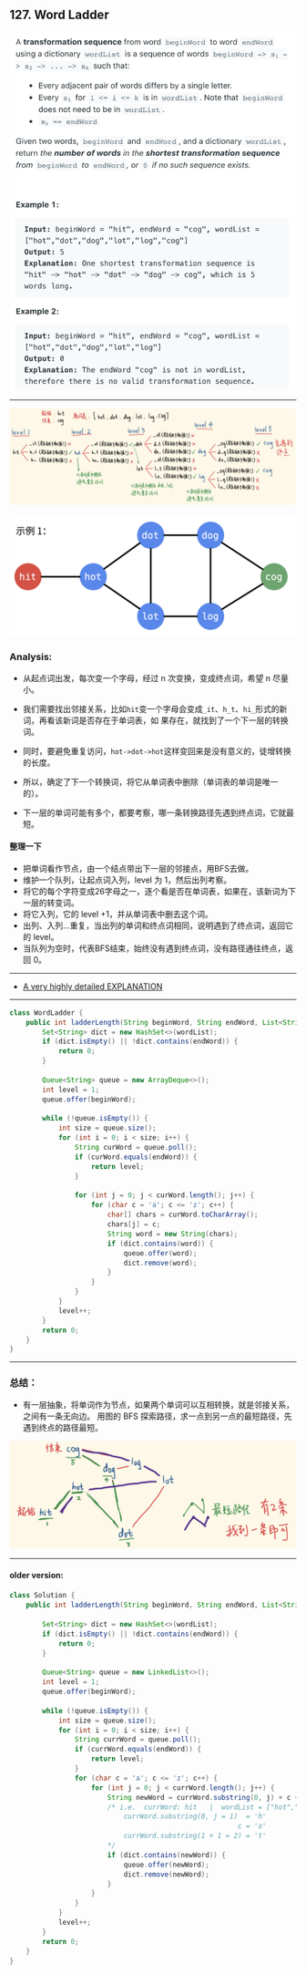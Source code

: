 ## 127. Word Ladder
![](img/2021-07-30-23-58-02.png)

---

![](img/2021-07-30-23-58-24.png)

![](img/2021-07-31-00-03-25.png)

### Analysis:

- 从起点词出发，每次变一个字母，经过 n 次变换，变成终点词，希望 n 尽量小。
- 我们需要找出邻接关系，比如`hit`变一个字母会变成`_it`、`h_t`、`hi_`形式的新词，再看该新词是否存在于单词表，如
  果存在，就找到了一个下一层的转换词。
- 同时，要避免重复访问，`hot->dot->hot`这样变回来是没有意义的，徒增转换的长度。
- 所以，确定了下一个转换词，将它从单词表中删除（单词表的单词是唯一的）。

- 下一层的单词可能有多个，都要考察，哪一条转换路径先遇到终点词，它就最短。

#### 整理一下

- 把单词看作节点，由一个结点带出下一层的邻接点，用BFS去做。
- 维护一个队列，让起点词入列，level 为 1，然后出列考察。
- 将它的每个字符变成26字母之一，逐个看是否在单词表，如果在，该新词为下一层的转变词。
- 将它入列，它的 level +1，并从单词表中删去这个词。
- 出列、入列…重复，当出列的单词和终点词相同，说明遇到了终点词，返回它的 level。
- 当队列为空时，代表BFS结束，始终没有遇到终点词，没有路径通往终点，返回 0。
---
- [A very highly detailed EXPLANATION](https://leetcode.com/problems/word-ladder/discuss/1764371/A-very-highly-detailed-EXPLANATION#:~:text=So%2C%20all%20this,take%20an%20example%3A%2D)
---

```java
class WordLadder {
    public int ladderLength(String beginWord, String endWord, List<String> wordList) {
        Set<String> dict = new HashSet<>(wordList);
        if (dict.isEmpty() || !dict.contains(endWord)) {
            return 0;
        }

        Queue<String> queue = new ArrayDeque<>();
        int level = 1;
        queue.offer(beginWord);

        while (!queue.isEmpty()) {
            int size = queue.size();
            for (int i = 0; i < size; i++) {
                String curWord = queue.poll();
                if (curWord.equals(endWord)) {
                    return level;
                }

                for (int j = 0; j < curWord.length(); j++) {
                    for (char c = 'a'; c <= 'z'; c++) {
                        char[] chars = curWord.toCharArray();
                        chars[j] = c;
                        String word = new String(chars);
                        if (dict.contains(word)) {
                            queue.offer(word);
                            dict.remove(word);
                        }
                    }
                }
            }
            level++;
        }
        return 0;
    }
}

```






---

### 总结：

- 有一层抽象，将单词作为节点，如果两个单词可以互相转换，就是邻接关系，之间有一条无向边。
  用图的 BFS 探索路径，求一点到另一点的最短路径，先遇到终点的路径最短。

![](img/2021-07-31-00-02-14.png)

---


















#### older version:

```java
class Solution {
    public int ladderLength(String beginWord, String endWord, List<String> wordList){

        Set<String> dict = new HashSet<>(wordList);
        if (dict.isEmpty() || !dict.contains(endWord)) {
            return 0;
        }
        
        Queue<String> queue = new LinkedList<>();
        int level = 1;
        queue.offer(beginWord);
        
        while (!queue.isEmpty()) {
            int size = queue.size();
            for (int i = 0; i < size; i++) {
                String currWord = queue.poll();
                if (currWord.equals(endWord)) {
                    return level;
                }
                for (char c = 'a'; c <= 'z'; c++) {
                    for (int j = 0; j < currWord.length(); j++) {
                        String newWord = currWord.substring(0, j) + c + currWord.substring(j + 1);
                        /* i.e.  currWord: hit   |  wordList = ["hot","dot","dog","lot","log","cog"]
                            currWord.substring(0, j = 1)  = 'h'
                                                        c = 'o' 
                            currWord.substring(1 + 1 = 2) = 't'                                                            
                        */
                        if (dict.contains(newWord)) {
                            queue.offer(newWord);
                            dict.remove(newWord);
                        }
                    }
                }
            }
            level++;
        }
        return 0;
    }
}
```